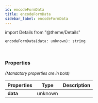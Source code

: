 ```yaml
---
id: encodeFormData
title: encodeFormData
sidebar_label: encodeFormData
---
```


import Details from "@theme/Details"


```tsx
encodeFormData(data: unknown): string
```
<br/>



### Properties

<font size="2"><i>(Mandatory properties are in bold)</i></font>

| Properties | Type | Description |
| --------- | ---- | ----------- |
| **data** | unknown |  |


